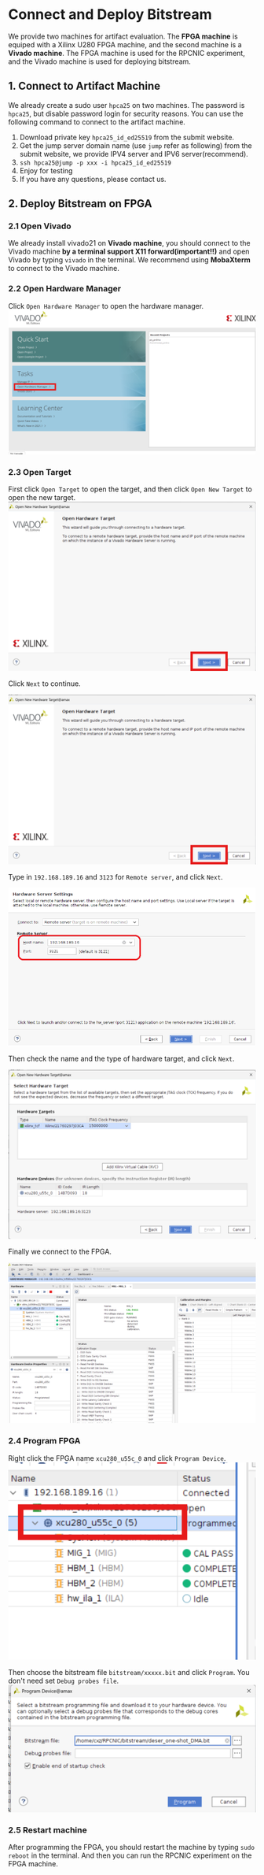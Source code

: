 # Connect and Deploy Bitstream

We provide two machines for artifact evaluation. The **FPGA machine** is equiped with a Xilinx U280 FPGA machine, and the second machine is a **Vivado machine**. The FPGA machine is used for the RPCNIC experiment, and the Vivado machine is used for deploying bitstream.

## 1. Connect to Artifact Machine
We already create a sudo user `hpca25` on two machines. The password is `hpca25`, but disable password login for security reasons. You can use the following command to connect to the artifact machine.


1. Download private key `hpca25_id_ed25519` from the submit website.
2. Get the jump server domain name (use `jump` refer as following) from the submit website, we provide IPV4 server and IPV6 server(recommend).
3. `ssh hpca25@jump -p xxx -i hpca25_id_ed25519`
4. Enjoy for testing
5. If you have any questions, please contact us.

## 2. Deploy Bitstream on FPGA

### 2.1 Open Vivado

We already install vivado21 on **Vivado machine**, you should connect to the Vivado machine **by a terminal support X11 forward(important!!)** and open Vivado by typing `vivado` in the terminal. We recommend using **MobaXterm** to connect to the Vivado machine.


### 2.2 Open Hardware Manager

Click `Open Hardware Manager` to open the hardware manager.
![](images/202411301455.png)


### 2.3 Open Target 

First click `Open Target` to open the target, and then click `Open New Target` to open the new target.
![](images/202411301457.png)

Click `Next` to continue.

![](images/202411301458.png)

Type in `192.168.189.16` and `3123` for `Remote server`, and click `Next`.

![](images/202411301500.png)

Then check the name and the type of hardware target, and click `Next`.

![](images/202411301501.png)

Finally we connect to the FPGA.

![](images/202411301502.png)

### 2.4 Program FPGA

Right click the FPGA name `xcu280_u55c_0` and click `Program Device`.
![](images/202411301503.png)

Then choose the bitstream file `bitstream/xxxxx.bit` and click `Program`. You don't need set `Debug probes file`.
![](images/202411301504.png)

### 2.5 Restart machine

After programming the FPGA, you should restart the machine by typing `sudo reboot` in the terminal. And then you can run the RPCNIC experiment on the FPGA machine.